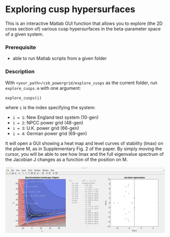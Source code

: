 # Exploring cusp hypersurfaces

This is an interactive Matlab GUI function that allows you to explore (the 2D cross section of) various cusp hypersurfaces in the beta-parameter space of a given system.

### Prerequisite
- able to run Matlab scripts from a given folder

### Description

With `<your_path>/csb_powergrid/explore_cusps` as the current folder, run `explore_cusps.m` with one argument:
```
explore_cusps(i)
```
where `i` is the index specifying the system:

- `i = 1`: New England test system (10-gen)
- `i = 2`: NPCC power grid (48-gen)
- `i = 3`: U.K. power grid (66-gen)
- `i = 4`: German power grid (69-gen)

It will open a GUI showing a heat map and level curves of stability (lmax) on the plane M, as in Supplementary Fig. 2 of the paper. By simply moving the cursor, you will be able to see how lmax and the full eigenvalue spectrum of the Jacobian J changes as a function of the position on M.

![alt text](explore_cusps_screenshot.png)
